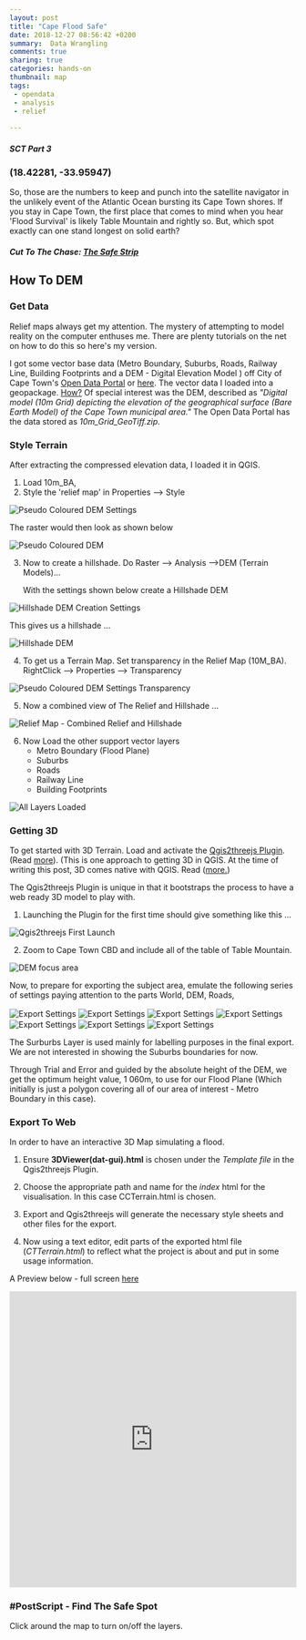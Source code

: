 ```yaml
---
layout: post
title: "Cape Flood Safe"
date: 2018-12-27 08:56:42 +0200
summary:  Data Wrangling 
comments: true
sharing: true
categories: hands-on
thumbnail: map
tags:
 - opendata
 - analysis
 - relief
 
---
```


##### SCT Part 3

### (18.42281, -33.95947)

So, those are the numbers to keep and punch into the satellite navigator in the unlikely event of the Atlantic Ocean bursting its Cape Town shores. If you stay in Cape Town, the first place that comes to mind when you hear 'Flood Survival' is likely Table Mountain and rightly so. But, which spot exactly can one stand longest on solid earth?

##### Cut To The Chase: [The Safe Strip](https://erickndava.github.io/cape-cbd-dem/)

## How To DEM

### Get Data

Relief maps always get my attention. The mystery of attempting to model reality on the computer enthuses me. There are plenty tutorials on the net on how to do this so here's my version.

I got some vector base data (Metro Boundary, Suburbs, Roads, Railway Line, Building Footprints and a DEM - Digital Elevation Model ) off City of Cape Town's [Open Data Portal](http://web1.capetown.gov.za/web1/opendataportal/Default) or [here](https://odp-cctegis.opendata.arcgis.com/). The vector data I loaded into a geopackage. [How?](https://erickndava.github.io/hands-on/2018/06/01/in-with-the-new-geopackage/) Of special interest was the DEM, described as *"Digital model (10m Grid) depicting the elevation of the geographical surface (Bare Earth Model) of the Cape Town municipal area."* The Open Data Portal has the data stored as *10m_Grid_GeoTiff.zip*.

### Style Terrain

After extracting the compressed elevation data, I loaded it in QGIS.
1. Load 10m_BA, 
2. Style the 'relief map' in Properties --> Style

<img align="center" src="/images/Pseudo_Coloured_DEM_Settings.PNG" alt="Pseudo Coloured DEM Settings">

The raster would then look as shown below

<img align="center" src="/images/Pseudo_Coloured_DEM.PNG" alt="Pseudo Coloured DEM">

3. Now to create a hillshade. Do Raster --> Analysis -->DEM (Terrain Models)...

   With the settings shown below create a Hillshade DEM

<img align="center" src="/images/Hillshade_DEM_Creation_Settings.PNG" alt="Hillshade DEM Creation Settings">

This gives us a hillshade ...

<img align="center" src="/images/Hillshade_DEM.PNG" alt="Hillshade DEM">

4. To get us a Terrain Map. Set transparency in the Relief Map (10M_BA). RightClick --> Properties --> Transparency

<img align="center" src="/images/Pseudo_Coloured_DEM_Settings_Transparency.PNG" alt="Pseudo Coloured DEM Settings Transparency">

5. Now a combined view of The Relief and Hillshade ...

<img align="center" src="/images/Relief_Map_Combined_Relief_and_Hillshade.PNG" alt="Relief Map - Combined Relief and Hillshade">

6. Now Load the other support vector layers
    - Metro Boundary (Flood Plane)
    - Suburbs
    - Roads 
    - Railway Line
    - Building Footprints
    
<img align="center" src="/images/all_layers_loaded.PNG" alt="All Layers Loaded">

### Getting 3D

To get started with 3D Terrain. Load and activate the [Qgis2threejs Plugin](https://github.com/minorua/Qgis2threejs).(Read [more](https://qgis2threejs.readthedocs.io/en/docs/)). (This is one approach to getting 3D in QGIS. At the time of writing this post, 3D comes native with QGIS. Read ([more.](https://www.lutraconsulting.co.uk/blog/2018/03/01/working-with-qgis-3d-part-1/))

The Qgis2threejs Plugin is unique in that it bootstraps the process to have a web ready 3D model to play with.

1. Launching the Plugin for the first time should give something like this ...

<img align="center" src="/images/dem_Safe_spot_flooding_level.PNG" alt="Qgis2threejs First Launch">

2. Zoom to Cape Town CBD and include all of the table of Table Mountain.

<img align="center" src="/images/focus_area_for_export.PNG" alt="DEM focus area">

Now, to prepare for exporting the subject area, emulate the following series of settings paying attention to the parts
World, DEM, Roads, 

<img align="center" src="/images/settings_1.PNG" alt="Export Settings">

<img align="center" src="/images/settings_2.PNG" alt="Export Settings">

<img align="center" src="/images/settings_3.PNG" alt="Export Settings">

<img align="center" src="/images/settings_4.PNG" alt="Export Settings">

<img align="center" src="/images/settings_5.PNG" alt="Export Settings">

<img align="center" src="/images/settings_6.PNG" alt="Export Settings">

<img align="center" src="/images/settings_7.PNG" alt="Export Settings">

The Surburbs Layer is used mainly for labelling purposes in the final export. We are not interested in showing the Suburbs boundaries for now.

Through Trial and Error and guided by the absolute height of the DEM,  we get the optimum height value, 1 060m, to use for our Flood Plane (Which initially is just a polygon covering all of our area of interest - Metro Boundary in this case).

### Export To Web

In order to have an interactive 3D Map simulating a flood. 

1. Ensure **3DViewer(dat-gui).html** is chosen under the *Template file* in the Qgis2threejs Plugin.

2. Choose the appropriate path and name for the *index* html for the visualisation. In this case CCTerrain.html is chosen.

3. Export and Qgis2threejs will generate the necessary style sheets and other files for the export.

4. Now using a text editor, edit parts of the exported html file (*CTTerrain.html*) to reflect what the project is about and put in some usage information.

A Preview below - full screen [here](https://erickndava.github.io/cape-cbd-dem/)

<iframe width="100%" height="520" frameborder="0" src="https://erickndava.github.io/cape-cbd-dem/" allowfullscreen webkitallowfullscreen mozallowfullscreen oallowfullscreen msallowfullscreen></iframe>


### #PostScript  - Find The Safe Spot

Click around the map to turn on/off the layers.

